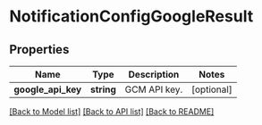 # NotificationConfigGoogleResult

## Properties
Name | Type | Description | Notes
------------ | ------------- | ------------- | -------------
**google_api_key** | **string** | GCM API key. | [optional] 

[[Back to Model list]](../README.md#documentation-for-models) [[Back to API list]](../README.md#documentation-for-api-endpoints) [[Back to README]](../README.md)


